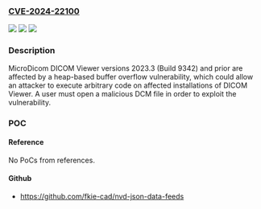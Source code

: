 ### [CVE-2024-22100](https://cve.mitre.org/cgi-bin/cvename.cgi?name=CVE-2024-22100)
![](https://img.shields.io/static/v1?label=Product&message=DICOM%20Viewer&color=blue)
![](https://img.shields.io/static/v1?label=Version&message=0%3C%3D%20%202023.3%20(Build%209342)%20&color=brighgreen)
![](https://img.shields.io/static/v1?label=Vulnerability&message=CWE-122&color=brighgreen)

### Description

MicroDicom DICOM Viewer versions 2023.3 (Build 9342) and prior are affected by a heap-based buffer overflow vulnerability, which could allow an attacker to execute arbitrary code on affected installations of DICOM Viewer. A user must open a malicious DCM file in order to exploit the vulnerability.

### POC

#### Reference
No PoCs from references.

#### Github
- https://github.com/fkie-cad/nvd-json-data-feeds

